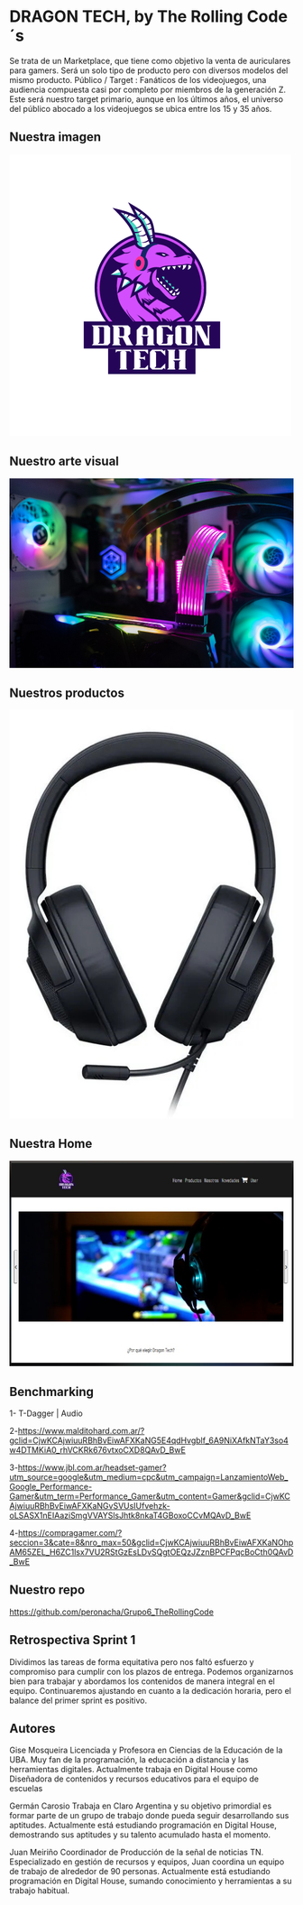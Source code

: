 # DRAGON TECH, by The Rolling Code´s 
Se trata de un Marketplace, que tiene como objetivo la venta de auriculares para gamers. Será un solo tipo de producto pero con diversos modelos del mismo producto.
Público / Target : Fanáticos de los videojuegos, una audiencia  compuesta casi por completo por miembros de la generación Z. Este será nuestro target primario, aunque en los últimos años, el universo del público abocado a los videojuegos se ubica entre los 15 y 35 años.


## Nuestra imagen
<img src="/public/img/logo.png"/>


## Nuestro arte visual
<img src="/public/img/pcgamer.jpg"/>


## Nuestros productos
<img src="/public/img/auri2.jpg"/>


## Nuestra Home
<img src="/public/img/home.jpg"/>


## Benchmarking
1- T-Dagger | Audio

2-https://www.malditohard.com.ar/?gclid=CjwKCAjwiuuRBhBvEiwAFXKaNG5E4qdHvgblf_6A9NiXAfkNTaY3so4w4DTMKiA0_rhVCKRk676vtxoCXD8QAvD_BwE

3-https://www.jbl.com.ar/headset-gamer?utm_source=google&utm_medium=cpc&utm_campaign=LanzamientoWeb_Google_Performance-Gamer&utm_term=Performance_Gamer&utm_content=Gamer&gclid=CjwKCAjwiuuRBhBvEiwAFXKaNGvSVUsIUfvehzk-oLSASX1nEIAaziSmgVVAYSlsJhtk8nkaT4GBoxoCCvMQAvD_BwE

4-https://compragamer.com/?seccion=3&cate=8&nro_max=50&gclid=CjwKCAjwiuuRBhBvEiwAFXKaNOhpAM65ZEL_H6ZC1lsx7VU2RStGzEsLDvSQgtOEQzJZznBPCFPqcBoCth0QAvD_BwE


## Nuestro repo
https://github.com/peronacha/Grupo6_TheRollingCode


## Retrospectiva Sprint 1
Dividimos las tareas de forma equitativa pero nos faltó esfuerzo y compromiso para cumplir con los plazos de entrega. Podemos organizarnos bien para trabajar y abordamos los contenidos de manera integral en el equipo. Continuaremos ajustando en cuanto a la dedicación horaria, pero el balance del primer sprint es positivo.


## Autores
Gise Mosqueira
Licenciada y Profesora en Ciencias de la Educación de la UBA. Muy fan de la programación, la educación a distancia y las herramientas digitales. Actualmente trabaja en Digital House como Diseñadora de contenidos y recursos educativos para el equipo de escuelas

Germán Carosio
Trabaja en Claro Argentina y su objetivo primordial es formar parte de un grupo de trabajo donde pueda seguir desarrollando sus aptitudes. Actualmente está estudiando programación en Digital House, demostrando sus aptitudes y su talento acumulado hasta el momento.

Juan Meiriño
Coordinador de Producción de la señal de noticias TN. Especializado en gestión de recursos y equipos, Juan coordina un equipo de trabajo de alrededor de 90 personas. Actualmente está estudiando programación en Digital House, sumando conocimiento y herramientas a su trabajo habitual.
